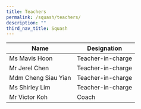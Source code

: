 ```yaml
---
title: Teachers
permalink: /squash/teachers/
description: ""
third_nav_title: Squash
---
```

<table>
<thead>
  <tr>
    <th>Name   </th>
    <th>Designation</th>
  </tr>
</thead>
<tbody>
  <tr>
    <td>Ms Mavis Hoon</td>
    <td>Teacher-in-charge</td>
  </tr>
  <tr>
    <td>Mr Jerel Chen</td>
    <td>Teacher-in-charge</td>
  </tr>
  <tr>
    <td>Mdm Cheng Siau Yian</td>
    <td>Teacher-in-charge</td>
  </tr>
  <tr>
    <td>Ms Shirley Lim</td>
    <td>Teacher-in-charge</td>
  </tr>
  <tr>
    <td>Mr Victor Koh</td>
    <td>Coach</td>
  </tr>
</tbody>
</table>